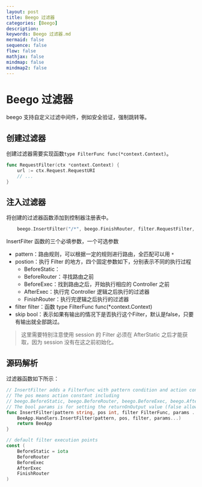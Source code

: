 ```yaml
---
layout: post
title: Beego 过滤器
categories: [Beego]
description: 
keywords: Beego 过滤器.md
mermaid: false
sequence: false
flow: false
mathjax: false
mindmap: false
mindmap2: false
---
```

# Beego 过滤器

beego 支持自定义过滤中间件，例如安全验证，强制跳转等。



## 创建过滤器

创建过滤器需要实现函数`type FilterFunc func(*context.Context)`。

```go
func RequestFilter(ctx *context.Context) {
	url := ctx.Request.RequestURI
	// ...
}
```



## 注入过滤器

将创建的过滤器函数添加到控制器注册表中。

```go
	beego.InsertFilter("/*", beego.FinishRouter, filter.RequestFilter, false)
```



InsertFilter 函数的三个必填参数，一个可选参数

- pattern：路由规则，可以根据一定的规则进行路由，全匹配可以用 `*`
- postion：执行 Filter 的地方，四个固定参数如下，分别表示不同的执行过程
  - BeforeStatic：
  - BeforeRouter：寻找路由之前
  - BeforeExec：找到路由之后，开始执行相应的 Controller 之前
  - AfterExec：执行完 Controller 逻辑之后执行的过滤器
  - FinishRouter：执行完逻辑之后执行的过滤器
- filter filter：函数 type FilterFunc func(*context.Context)
- skip bool：表示如果有输出的情况下是否执行这个Filter，默认是false，只要有输出就全部跳过。



> 这里需要特别注意使用 session 的 Filter 必须在 AfterStatic 之后才能获取，因为 session 没有在这之前初始化。



## 源码解析

过滤器函数如下所示：

```go
// InsertFilter adds a FilterFunc with pattern condition and action constant.
// The pos means action constant including
// beego.BeforeStatic, beego.BeforeRouter, beego.BeforeExec, beego.AfterExec and beego.FinishRouter.
// The bool params is for setting the returnOnOutput value (false allows multiple filters to execute)
func InsertFilter(pattern string, pos int, filter FilterFunc, params ...bool) *App {
	BeeApp.Handlers.InsertFilter(pattern, pos, filter, params...)
	return BeeApp
}

// default filter execution points
const (
	BeforeStatic = iota
	BeforeRouter
	BeforeExec
	AfterExec
	FinishRouter
)
```



> 


